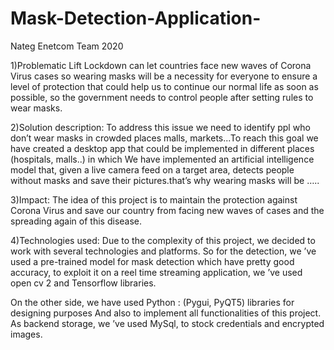 # Mask-Detection-Application-
Nateg Enetcom Team 2020 

1)Problematic
Lift Lockdown can let countries face new waves of Corona Virus cases so wearing masks will be a necessity for everyone to ensure a level of protection that could help us to continue our normal life as soon as possible, so the government needs to control people after setting rules to wear masks.


2)Solution description:
To address this issue we need to identify ppl who don’t wear masks in crowded places malls, markets...To reach this goal we have created a desktop app that could be implemented in different places (hospitals, malls..) in which We have implemented an artificial intelligence model that, given a live camera feed on a target area, detects people without masks and save their pictures.that’s why wearing masks will be …..


3)Impact:
The idea of this project is to maintain the protection against Corona Virus and save our country from facing new waves of cases and the spreading again of this disease.


4)Technologies used:
Due to the complexity of this project, we decided to work with several technologies and platforms.
So for the detection, we ’ve used a pre-trained model for mask detection which have pretty good accuracy, to exploit it on a reel time streaming application, we ’ve used open cv 2 and Tensorflow libraries.


On the other side, we have used Python : (Pygui, PyQT5)  libraries for designing purposes 
And also to implement all functionalities of this project. 
As backend storage, we ’ve used MySql, to stock credentials and encrypted images.



